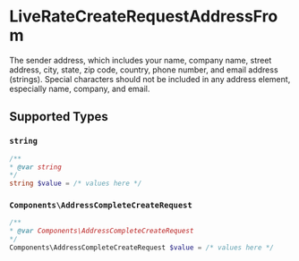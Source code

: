 # LiveRateCreateRequestAddressFrom

The sender address, which includes your name, company name, street address, city, state, zip code, 
country, phone number, and email address (strings). Special characters should not be included in 
any address element, especially name, company, and email.


## Supported Types

### `string`

```php
/**
* @var string
*/
string $value = /* values here */
```

### `Components\AddressCompleteCreateRequest`

```php
/**
* @var Components\AddressCompleteCreateRequest
*/
Components\AddressCompleteCreateRequest $value = /* values here */
```

